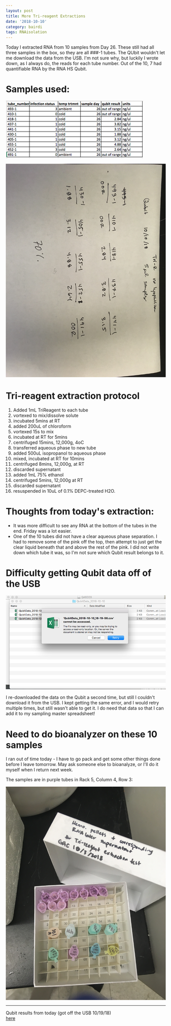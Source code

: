 ```yaml
---
layout: post
title: More Tri-reagent Extractions
date: '2018-10-10'
category: bairdi
tags: RNAisolation
---
```

Today I extracted RNA from 10 samples from Day 26. These still had all three samples in the box, so they are all ###-1 tubes. The QUbit wouldn't let me download the data from the USB. I'm not sure why, but luckily I wrote down, as I always do, the reads for each tube number. Out of the 10, 7 had quantifiable RNA by the RNA HS Qubit. 

# Samples used:     
![img](../notebook-images/qubit-results-and-hemo.png)    

![img](../notebook-images/IMG_3589.JPG)

# Tri-reagent extraction protocol 

1. Added 1mL TriReagent to each tube
2. vortexed to mix/dissolve solute
3. incubated 5mins at RT
4. added 200uL of chloroform
5. vortexed 15s to mix
6. incubated at RT for 5mins
7. centrifuged 15mins, 12,000g, 4oC
8. transferred aqueous phase to new tube
9. added 500uL isopropanol to aqueous phase
10. mixed, incubated at RT for 10mins
11. centrifuged 8mins, 12,000g, at RT
12. discarded supernatant
13. added 1mL 75% ethanol
14. centrifuged 5mins, 12,000g at RT
15. discarded supernatant
16. resuspended in 10uL of 0.1% DEPC-treated H2O.

# Thoughts from today's extraction:   
- It was more difficult to see any RNA at the bottom of the tubes in the end. Friday was a lot easier.
- One of the 10 tubes did not have a clear aqueous phase separation. I had to remove some of the pink off the top, then attempt to just get the clear liquid beneath that and above the rest of the pink. I did not write down which tube it was, so I'm not sure which Qubit result belongs to it. 

# Difficulty getting Qubit data off of the USB    
![img](../notebook-images/error-getting-qubit-data.png)

I re-downloaded the data on the Qubit a second time, but still I couldn't download it from the USB. I kept getting the same error, and I would retry multiple times, but still wasn't able to get it. I do need that data so that I can add it to my sampling master spreadsheet!

# Need to do bioanalyzer on these 10 samples
I ran out of time today - I have to go pack and get some other things done before I leave tomorrow. May ask someone else to bioanalyze, or I'll do it myself when I return next week.

The samples are in purple tubes in Rack 5, Column 4, Row 3:    

![img](../notebook-images/IMG_3586.JPG)

---
Qubit results from today (got off the USB 10/19/18)    
[here](http://owl.fish.washington.edu/scaphapoda/grace/Crab-project/Qubit/QubitData_2018-10-10_18-19-56.csv)
